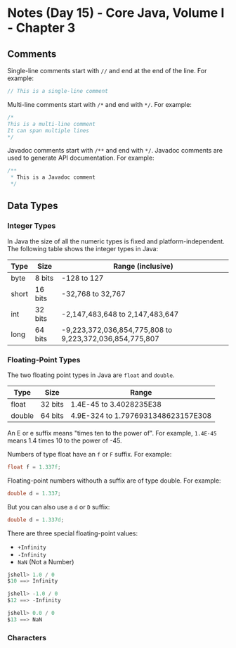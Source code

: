 # Notes (Day 15) - Core Java, Volume I  - Chapter 3

## Comments

Single-line comments start with `//` and end at the end of the line. For example:
```java
// This is a single-line comment
```
Multi-line comments start with `/*` and end with `*/`. For example:
```java
/*
This is a multi-line comment
It can span multiple lines
*/
```
Javadoc comments start with `/**` and end with `*/`. Javadoc comments are used to generate API documentation. For example:
```java
/**
 * This is a Javadoc comment
 */
```

## Data Types


### Integer Types

In Java the size of all the numeric types is fixed and platform-independent. The following table shows the integer types in Java:

| Type | Size | Range (inclusive) |
|------|------|-------------------|
| byte | 8 bits | -128 to 127 |
| short | 16 bits | -32,768 to 32,767 |
| int | 32 bits | -2,147,483,648 to 2,147,483,647 |
| long | 64 bits | -9,223,372,036,854,775,808 to 9,223,372,036,854,775,807 |

### Floating-Point Types

The two floating point types in Java are `float` and `double`.

| Type | Size | Range |
|------|------|-------|
| float | 32 bits | 1.4E-45 to 3.4028235E38 |
| double | 64 bits | 4.9E-324 to 1.7976931348623157E308 |

An E or e suffix means "times ten to the power of". For example, `1.4E-45` means 1.4 times 10 to the power of -45.

Numbers of type float have an `f` or `F` suffix. For example:
```java
float f = 1.337f;
```

Floating-point numbers withouth a suffix are of type double. For example:
```java
double d = 1.337;
```

But you can also use a `d` or `D` suffix:
```java
double d = 1.337d;
```

There are three special floating-point values:
- `+Infinity`
- `-Infinity`
- `NaN` (Not a Number)

```java
jshell> 1.0 / 0
$10 ==> Infinity

jshell> -1.0 / 0
$12 ==> -Infinity

jshell> 0.0 / 0
$13 ==> NaN
```

### Characters


